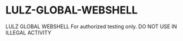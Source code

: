 # LULZ-GLOBAL-WEBSHELL
LULZ GLOBAL WEBSHELL For authorized testing only. DO NOT USE IN ILLEGAL ACTIVITY



